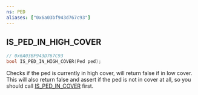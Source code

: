 ```yaml
---
ns: PED
aliases: ["0x6a03bf943d767c93"]
---
```

## IS_PED_IN_HIGH_COVER

```c
// 0x6A03BF943D767C93
bool IS_PED_IN_HIGH_COVER(Ped ped);
```

Checks if the ped is currently in high cover, will return false if in low cover. This will also return false and assert if the ped is not in cover at all, so you should call [IS_PED_IN_COVER](#_0x60DFD0691A170B88) first.

